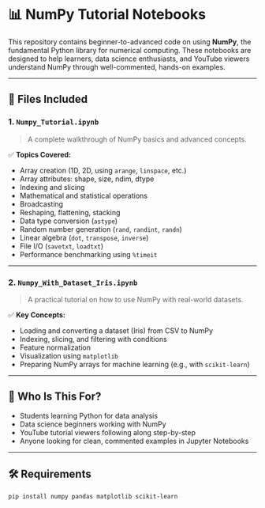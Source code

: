 # 📊 NumPy Tutorial Notebooks

This repository contains beginner-to-advanced code on using **NumPy**, the fundamental Python library for numerical computing. These notebooks are designed to help learners, data science enthusiasts, and YouTube viewers understand NumPy through well-commented, hands-on examples.

---

## 📁 Files Included

### 1. `Numpy_Tutorial.ipynb`
> A complete walkthrough of NumPy basics and advanced concepts.

✅ **Topics Covered:**
- Array creation (1D, 2D, using `arange`, `linspace`, etc.)
- Array attributes: shape, size, ndim, dtype
- Indexing and slicing
- Mathematical and statistical operations
- Broadcasting
- Reshaping, flattening, stacking
- Data type conversion (`astype`)
- Random number generation (`rand`, `randint`, `randn`)
- Linear algebra (`dot`, `transpose`, `inverse`)
- File I/O (`savetxt`, `loadtxt`)
- Performance benchmarking using `%timeit`

---

### 2. `Numpy_With_Dataset_Iris.ipynb`
> A practical tutorial on how to use NumPy with real-world datasets.

✅ **Key Concepts:**
- Loading and converting a dataset (Iris) from CSV to NumPy
- Indexing, slicing, and filtering with conditions
- Feature normalization
- Visualization using `matplotlib`
- Preparing NumPy arrays for machine learning (e.g., with `scikit-learn`)

---

## 🧠 Who Is This For?

- Students learning Python for data analysis
- Data science beginners working with NumPy
- YouTube tutorial viewers following along step-by-step
- Anyone looking for clean, commented examples in Jupyter Notebooks

---

## 🛠️ Requirements

```bash
pip install numpy pandas matplotlib scikit-learn
